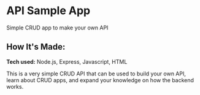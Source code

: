 # API Sample App
Simple CRUD app to make your own API

## How It's Made:

**Tech used:** Node.js, Express, Javascript, HTML

This is a very simple CRUD API that can be used to build your own API, learn about CRUD apps, and expand your knowledge on how the backend works. 




